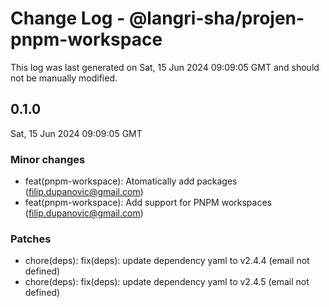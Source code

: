 # Change Log - @langri-sha/projen-pnpm-workspace

This log was last generated on Sat, 15 Jun 2024 09:09:05 GMT and should not be manually modified.

<!-- Start content -->

## 0.1.0

Sat, 15 Jun 2024 09:09:05 GMT

### Minor changes

- feat(pnpm-workspace): Atomatically add packages (filip.dupanovic@gmail.com)
- feat(pnpm-workspace): Add support for PNPM workspaces (filip.dupanovic@gmail.com)

### Patches

- chore(deps): fix(deps): update dependency yaml to v2.4.4 (email not defined)
- chore(deps): fix(deps): update dependency yaml to v2.4.5 (email not defined)
